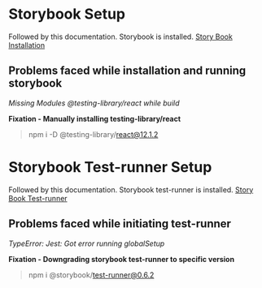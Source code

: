 # Storybook Setup

Followed by this documentation. Storybook is installed.
[Story Book Installation](https://storybook.js.org/docs/react/get-started/install "Story Book Installation")

## Problems faced while installation and running storybook

*Missing Modules @testing-library/react while build*

**Fixation - Manually installing testing-library/react**
> npm i -D @testing-library/react@12.1.2


# Storybook Test-runner Setup

Followed by this documentation. Storybook test-runner is installed.
[Story Book Test-runner](https://storybook.js.org/docs/react/writing-tests/test-runner#page-top "Story Book Test-runner")

## Problems faced while initiating test-runner

*TypeError: Jest: Got error running globalSetup*

**Fixation - Downgrading storybook test-runner to specific version**
> npm i @storybook/test-runner@0.6.2